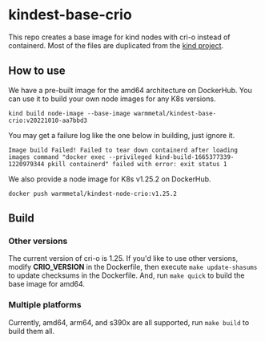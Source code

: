 # kindest-base-crio

This repo creates a base image for kind nodes with cri-o instead of containerd.
Most of the files are duplicated from the [kind project](https://github.com/kubernetes-sigs/kind/).

## How to use
We have a pre-built image for the amd64 architecture on DockerHub.
You can use it to build your own node images for any K8s versions.

```
kind build node-image --base-image warmmetal/kindest-base-crio:v20221010-aa7bbd3
```

You may get a failure log like the one below in building, just ignore it.
```
Image build Failed! Failed to tear down containerd after loading images command "docker exec --privileged kind-build-1665377339-1220979344 pkill containerd" failed with error: exit status 1
```

We also provide a node image for K8s v1.25.2 on DockerHub.
```
docker push warmmetal/kindest-node-crio:v1.25.2
```

## Build

### Other versions
The current version of cri-o is 1.25.
If you'd like to use other versions, modify **CRIO_VERSION** in the Dockerfile,
then execute `make update-shasums` to update checksums in the Dockerfile.
And, run `make quick` to build the base image for amd64.

### Multiple platforms
Currently, amd64, arm64, and s390x are all supported, run `make build` to build them all.